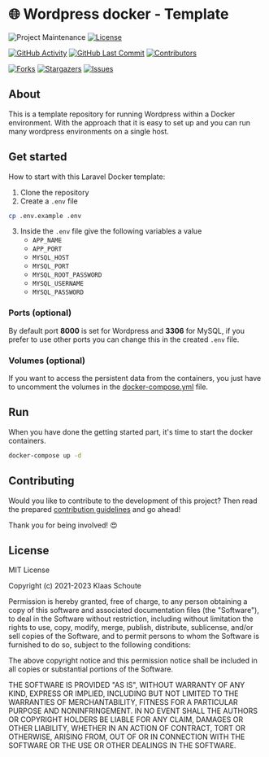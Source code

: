 <!--
*** To avoid retyping too much info. Do a search and replace for the following:
*** github_username, repo_name
-->

# 🌐 Wordpress docker - Template
<!-- PROJECT SHIELDS -->
![Project Maintenance][maintenance-shield]
[![License][license-shield]](LICENSE.md)

[![GitHub Activity][commits-shield]][commits]
[![GitHub Last Commit][last-commit-shield]][commits]
[![Contributors][contributors-shield]][contributors-url]

[![Forks][forks-shield]][forks-url]
[![Stargazers][stars-shield]][stars-url]
[![Issues][issues-shield]][issues-url]

## About

This is a template repository for running Wordpress within a Docker environment. With the approach that it is easy to set up and you can run many wordpress environments on a single host.

## Get started

How to start with this Laravel Docker template:

1. Clone the repository
2. Create a `.env` file

```bash
cp .env.example .env
```

3. Inside the `.env` file give the following variables a value
    - `APP_NAME`
    - `APP_PORT`
    - `MYSQL_HOST`
    - `MYSQL_PORT`
    - `MYSQL_ROOT_PASSWORD`
    - `MYSQL_USERNAME`
    - `MYSQL_PASSWORD`

### Ports (optional)

By default port **8000** is set for Wordpress and **3306** for MySQL, if you prefer to use other ports you can change this in the created `.env` file.

### Volumes (optional)

If you want to access the persistent data from the containers, you just have to uncomment the volumes in the [docker-compose.yml](docker-compose.yml) file.

## Run

When you have done the getting started part, it's time to start the docker containers.

```bash
docker-compose up -d
```

## Contributing

Would you like to contribute to the development of this project? Then read the prepared [contribution guidelines](CONTRIBUTING.md) and go ahead!

Thank you for being involved! :heart_eyes:

## License

MIT License

Copyright (c) 2021-2023 Klaas Schoute

Permission is hereby granted, free of charge, to any person obtaining a copy
of this software and associated documentation files (the "Software"), to deal
in the Software without restriction, including without limitation the rights
to use, copy, modify, merge, publish, distribute, sublicense, and/or sell
copies of the Software, and to permit persons to whom the Software is
furnished to do so, subject to the following conditions:

The above copyright notice and this permission notice shall be included in all
copies or substantial portions of the Software.

THE SOFTWARE IS PROVIDED "AS IS", WITHOUT WARRANTY OF ANY KIND, EXPRESS OR
IMPLIED, INCLUDING BUT NOT LIMITED TO THE WARRANTIES OF MERCHANTABILITY,
FITNESS FOR A PARTICULAR PURPOSE AND NONINFRINGEMENT. IN NO EVENT SHALL THE
AUTHORS OR COPYRIGHT HOLDERS BE LIABLE FOR ANY CLAIM, DAMAGES OR OTHER
LIABILITY, WHETHER IN AN ACTION OF CONTRACT, TORT OR OTHERWISE, ARISING FROM,
OUT OF OR IN CONNECTION WITH THE SOFTWARE OR THE USE OR OTHER DEALINGS IN THE
SOFTWARE.

<!-- MARKDOWN LINKS & IMAGES -->
[maintenance-shield]: https://img.shields.io/maintenance/yes/2023.svg?style=for-the-badge
[contributors-shield]: https://img.shields.io/github/contributors/klaasnicolaas/wordpress-docker.svg?style=for-the-badge
[contributors-url]: https://github.com/klaasnicolaas/wordpress-docker/graphs/contributors
[forks-shield]: https://img.shields.io/github/forks/klaasnicolaas/wordpress-docker.svg?style=for-the-badge
[forks-url]: https://github.com/klaasnicolaas/wordpress-docker/network/members
[stars-shield]: https://img.shields.io/github/stars/klaasnicolaas/wordpress-docker.svg?style=for-the-badge
[stars-url]: https://github.com/klaasnicolaas/wordpress-docker/stargazers
[issues-shield]: https://img.shields.io/github/issues/klaasnicolaas/wordpress-docker.svg?style=for-the-badge
[issues-url]: https://github.com/klaasnicolaas/wordpress-docker/issues
[license-shield]: https://img.shields.io/github/license/klaasnicolaas/wordpress-docker.svg?style=for-the-badge
[commits-shield]: https://img.shields.io/github/commit-activity/y/klaasnicolaas/wordpress-docker.svg?style=for-the-badge
[commits]: https://github.com/klaasnicolaas/wordpress-docker/commits/master
[last-commit-shield]: https://img.shields.io/github/last-commit/klaasnicolaas/wordpress-docker.svg?style=for-the-badge